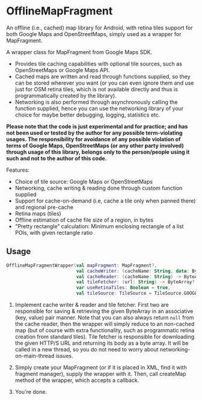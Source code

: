 # OfflineMapFragment
An offline (i.e., cached) map library for Android, with retina tiles support for both Google Maps and OpenStreetMaps, simply used as a wrapper for MapFragment.

A wrapper class for MapFragment from Google Maps SDK. 

- Provides tile caching capabilities with optional tile sources, such as OpenStreetMaps or Google Maps API. 
- Cached maps are written and read through functions supplied, so they can be stored wherever you want (or you can even ignore them and use just for OSM retina tiles, which is not available directly and thus is programmatically created by the library). 
- Networking is also performed through asynchronously calling the function supplied, hence you can use the networking library of your choice for maybe better debugging, logging, statistics etc.

**Please note that the code is just experimental and for practice; and has not been used or tested by the author for any possible term-violating usages. The responsibility for avoidance of any possible violation of terms of Google Maps, OpenStreetMaps (or any other party involved) through usage of this library, belongs only to the person/people using it such and not to the author of this code.**

Features:

- Choice of tile source: Google Maps or OpenStreetMaps
- Networking, cache writing & reading done through custom function supplied
- Support for cache-on-demand (i.e, cache a tile only when panned there) and regional pre-cache
- Retina maps (tiles)
- Offline estimation of cache file size of a region, in bytes
- "Pretty rectangle" calculation: Minimum enclosing rectangle of a list POIs, with given rectangle ratio

## Usage
```kotlin
OfflineMapFragmentWrapper(val mapFragment: MapFragment?,
                          val cacheWriter: (cacheName: String, data: ByteArray) -> Boolean,
                          val cacheReader: (cacheName: String) -> ByteArray?,
                          val tileFetcher: (url: String) -> ByteArray?,
                          var useRetinaTiles: Boolean = true,
                          val tileSource: TileSource = TileSource.GOOGLE_MAPS)
```

1. Implement cache writer & reader and tile fetcher. First two are responsible for saving & retrieving the given ByteArray in an associative (key, value) pair manner. Note that you can also always return `null` from the cache reader, then the wrapper will simply reduce to an non-cached map (but of course with extra functionality, such as programmatic retina creation from standard tiles). Tile fetcher is responsible for downloading the given HTTP/S URL and returning its body as a byte array. It will be called in a new thread, so you do not need to worry about networking-on-main-thread issues.

2. Simply create your MapFragment (or if it is placed in XML, find it with fragment manager), supply the wrapper with it. Then, call createMap method of the wrapper, which accepts a callback.

3. You're done.
